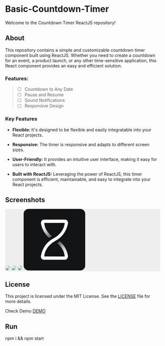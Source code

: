 # Basic-Countdown-Timer

Welcome to the Countdown Timer ReactJS repository!

## About

This repository contains a simple and customizable countdown timer component built using ReactJS. Whether you need to create a countdown for an event, a product launch, or any other time-sensitive application, this React component provides an easy and efficient solution.

### Features:

> - [ ] Countdown to Any Date
> - [ ] Pause and Resume
> - [ ] Sound Notifications
> - [ ] Responsive Design
### Key Features

- **Flexible:** It's designed to be flexible and easily integratable into your React projects.

- **Responsive:** The timer is responsive and adapts to different screen sizes.

- **User-Friendly:** It provides an intuitive user interface, making it easy for users to interact with.

- **Built with ReactJS:** Leveraging the power of ReactJS, this timer component is efficient, maintainable, and easy to integrate into your React projects.

## Screenshots
<div style="background: #eee">
  <img width="400" src="https://raw.githubusercontent.com/amirrahemi01/Basic-Countdown-Timer/main/screenShot1.png" style="border-radius: 1rem;">
  <img width="400" src="https://raw.githubusercontent.com/amirrahemi01/Basic-Countdown-Timer/main/screenShot2.png" style="border-radius: 1rem;">
  <img width="400" src="https://raw.githubusercontent.com/amirrahemi01/Basic-Countdown-Timer/main/screenShot3.png" style="border-radius: 1rem;">
  <img width="200" src="https://raw.githubusercontent.com/amirrahemi01/Basic-Countdown-Timer/main/public/logo.png" style="border-radius: 1rem;">
</div>

## License

This project is licensed under the MIT License. See the [LICENSE](LICENSE.txt) file for more details.

Check Demo <a href="https://amirrahemi-countdown.vercel.app/" target="_blank">DEMO</a>

## Run 

npm i && npm start

